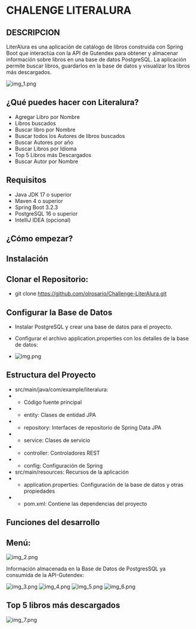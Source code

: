 # CHALENGE LITERALURA

## DESCRIPCION 
LiterAlura es una aplicación de catálogo de libros construida con Spring Boot que interactúa con la API de Gutendex para obtener y almacenar información sobre libros en una base de datos PostgreSQL. La aplicación permite buscar libros, guardarlos en la base de datos y visualizar los libros más descargados.

![img_1.png](../../../target/img_1.png)

## ¿Qué puedes hacer con Literalura?

- Agregar Libro por Nombre
- Libros buscados
- Buscar libro por Nombre
- Buscar todos los Autores de libros buscados
- Buscar Autores por año
- Buscar Libros por Idioma
- Top 5 Libros más Descargados
- Buscar Autor por Nombre
 
## Requisitos
- Java JDK 17 o superior
- Maven 4 o superior
- Spring Boot 3.2.3
- PostgreSQL 16 o superior
- IntelliJ IDEA (opcional)

## ¿Cómo empezar?
## Instalación
## Clonar el Repositorio:
- git clone https://github.com/olrosario/Challenge-LiterAlura.git

## Configurar la Base de Datos
- Instalar PostgreSQL y crear una base de datos para el proyecto.
- Configurar el archivo application.properties con los detalles de la base de datos:

- ![img.png](../../../target/img.png)

## Estructura del Proyecto
- src/main/java/com/example/literalura:
- - Código fuente principal
- - entity: Clases de entidad JPA
- - repository: Interfaces de repositorio de Spring Data JPA
- - service: Clases de servicio
- - controller: Controladores REST
- - config: Configuración de Spring
- src/main/resources: Recursos de la aplicación
- - application.properties: Configuración de la base de datos y otras propiedades
- - pom.xml: Contiene las dependencias del proyecto

## Funciones del desarrollo

## Menú:

![img_2.png](../../../target/img_2.png)

Información almacenada en la Base de Datos de PostgresSQL ya consumida de la API-Gutendex:

![img_3.png](../../../target/img_3.png)
![img_4.png](../../../target/img_4.png)
![img_5.png](../../../target/img_5.png)
![img_6.png](../../../target/img_6.png)

## Top 5 libros más descargados 
![img_7.png](../../../target/img_7.png)



